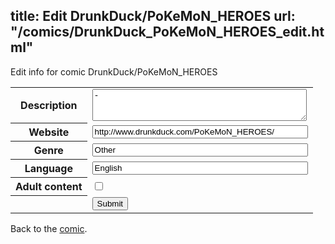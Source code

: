 title: Edit DrunkDuck/PoKeMoN_HEROES
url: "/comics/DrunkDuck_PoKeMoN_HEROES_edit.html"
---
Edit info for comic DrunkDuck/PoKeMoN_HEROES

<form name="comic" action="http://gaepostmail.appspot.com/comic/" method="post">
<table class="comicinfo">
<tr>
<th>Description</th><td><textarea name="description" cols="40" rows="3">-</textarea></td>
</tr>
<tr>
<th>Website</th><td><input type="text" name="url" value="http://www.drunkduck.com/PoKeMoN_HEROES/" size="40"/></td>
</tr>
<tr>
<th>Genre</th><td><input type="text" name="genre" value="Other" size="40"/></td>
</tr>
<tr>
<th>Language</th><td><input type="text" name="language" value="English" size="40"/></td>
</tr>
<tr>
<th>Adult content</th><td><input type="checkbox" name="adult" value="adult" /></td>
</tr>
<tr>
<th></th><td>
<input type="hidden" name="comic" value="DrunkDuck_PoKeMoN_HEROES" />
<input type="submit" name="submit" value="Submit" />
</td>
</tr>
</table>
</form>

Back to the [comic](DrunkDuck_PoKeMoN_HEROES.html).
